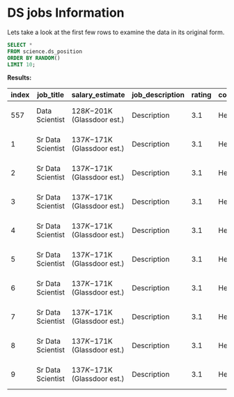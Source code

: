 # DS jobs Information

Lets take a look at the first few rows to examine the data in its original form.

````sql
SELECT *
FROM science.ds_position
ORDER BY RANDOM()
LIMIT 10;
````

**Results:**

|index|job_title|salary_estimate|job_description|rating|company_name|location|headquarters|size|founded|type_ownership|industry|sector|revenue|competitors|
|-----|---------|---------------|---------------|------|------------|--------|------------|----|-------|--------------|--------|------|-------|-----------|
|557|Data Scientist|$128K-$201K (Glassdoor est.)|Description|3.1|Healthfirst 3.1|New York, NY|New York, NY|1001 to 5000 employees|1993|Nonprofit Organization|Insurance Carriers|Insurance|Unknown / Non-Applicable|EmblemHealth, UnitedHealth Group, Aetna|
|1|Sr Data Scientist|$137K-$171K (Glassdoor est.)|Description|3.1|Healthfirst 3.1|New York, NY|New York, NY|1001 to 5000 employees|1993|Nonprofit Organization|Insurance Carriers|Insurance|Unknown / Non-Applicable|EmblemHealth, UnitedHealth Group, Aetna|
|2|Sr Data Scientist|$137K-$171K (Glassdoor est.)|Description|3.1|Healthfirst 3.1|New York, NY|New York, NY|1001 to 5000 employees|1993|Nonprofit Organization|Insurance Carriers|Insurance|Unknown / Non-Applicable|EmblemHealth, UnitedHealth Group, Aetna|
|3|Sr Data Scientist|$137K-$171K (Glassdoor est.)|Description|3.1|Healthfirst 3.1|New York, NY|New York, NY|1001 to 5000 employees|1993|Nonprofit Organization|Insurance Carriers|Insurance|Unknown / Non-Applicable|EmblemHealth, UnitedHealth Group, Aetna|
|4|Sr Data Scientist|$137K-$171K (Glassdoor est.)|Description|3.1|Healthfirst 3.1|New York, NY|New York, NY|1001 to 5000 employees|1993|Nonprofit Organization|Insurance Carriers|Insurance|Unknown / Non-Applicable|EmblemHealth, UnitedHealth Group, Aetna|
|5|Sr Data Scientist|$137K-$171K (Glassdoor est.)|Description|3.1|Healthfirst 3.1|New York, NY|New York, NY|1001 to 5000 employees|1993|Nonprofit Organization|Insurance Carriers|Insurance|Unknown / Non-Applicable|EmblemHealth, UnitedHealth Group, Aetna|
|6|Sr Data Scientist|$137K-$171K (Glassdoor est.)|Description|3.1|Healthfirst 3.1|New York, NY|New York, NY|1001 to 5000 employees|1993|Nonprofit Organization|Insurance Carriers|Insurance|Unknown / Non-Applicable|EmblemHealth, UnitedHealth Group, Aetna|
|7|Sr Data Scientist|$137K-$171K (Glassdoor est.)|Description|3.1|Healthfirst 3.1|New York, NY|New York, NY|1001 to 5000 employees|1993|Nonprofit Organization|Insurance Carriers|Insurance|Unknown / Non-Applicable|EmblemHealth, UnitedHealth Group, Aetna|
|8|Sr Data Scientist|$137K-$171K (Glassdoor est.)|Description|3.1|Healthfirst 3.1|New York, NY|New York, NY|1001 to 5000 employees|1993|Nonprofit Organization|Insurance Carriers|Insurance|Unknown / Non-Applicable|EmblemHealth, UnitedHealth Group, Aetna|
|9|Sr Data Scientist|$137K-$171K (Glassdoor est.)|Description|3.1|Healthfirst 3.1|New York, NY|New York, NY|1001 to 5000 employees|1993|Nonprofit Organization|Insurance Carriers|Insurance|Unknown / Non-Applicable|EmblemHealth, UnitedHealth Group, Aetna|




